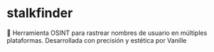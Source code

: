 # stalkfinder
🔎 Herramienta OSINT para rastrear nombres de usuario en múltiples plataformas. Desarrollada con precisión y estética por Vanille 
